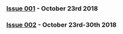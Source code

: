 ### [Issue 001](issue-001.md) - October 23rd 2018
### [Issue 002](issue-002.md) - October 23rd-30th 2018
